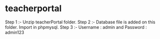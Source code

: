 # teacherportal
Step 1 :- Unzip teacherPortal folder.
Step 2 :- Database file is added on this folder. Import in phpmysql.
Step 3 :- Username : admin and Password : admin123
